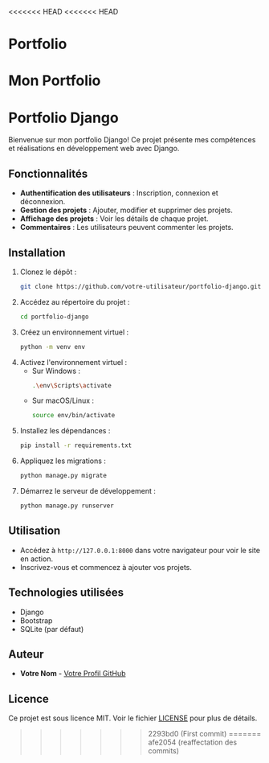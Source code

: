<<<<<<< HEAD
<<<<<<< HEAD
# Portfolio
Mon Portfolio
=======
# Portfolio Django

Bienvenue sur mon portfolio Django! Ce projet présente mes compétences et réalisations en développement web avec Django.

## Fonctionnalités

- **Authentification des utilisateurs** : Inscription, connexion et déconnexion.
- **Gestion des projets** : Ajouter, modifier et supprimer des projets.
- **Affichage des projets** : Voir les détails de chaque projet.
- **Commentaires** : Les utilisateurs peuvent commenter les projets.

## Installation

1. Clonez le dépôt :
    ```bash
    git clone https://github.com/votre-utilisateur/portfolio-django.git
    ```
2. Accédez au répertoire du projet :
    ```bash
    cd portfolio-django
    ```
3. Créez un environnement virtuel :
    ```bash
    python -m venv env
    ```
4. Activez l'environnement virtuel :
    - Sur Windows :
        ```bash
        .\env\Scripts\activate
        ```
    - Sur macOS/Linux :
        ```bash
        source env/bin/activate
        ```
5. Installez les dépendances :
    ```bash
    pip install -r requirements.txt
    ```
6. Appliquez les migrations :
    ```bash
    python manage.py migrate
    ```
7. Démarrez le serveur de développement :
    ```bash
    python manage.py runserver
    ```

## Utilisation

- Accédez à `http://127.0.0.1:8000` dans votre navigateur pour voir le site en action.
- Inscrivez-vous et commencez à ajouter vos projets.

## Technologies utilisées

- Django
- Bootstrap
- SQLite (par défaut)

## Auteur

- **Votre Nom** - [Votre Profil GitHub](https://github.com/votre-utilisateur)

## Licence

Ce projet est sous licence MIT. Voir le fichier [LICENSE](LICENSE) pour plus de détails.
>>>>>>> 2293bd0 (First commit)
=======
>>>>>>> afe2054 (reaffectation des commits)
